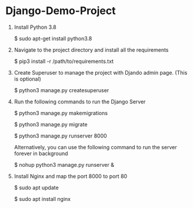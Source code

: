 # Django-Demo-Project

1. Install Python 3.8

    $ sudo apt-get install python3.8
    
2. Navigate to the project directory and install all the requirements

    $ pip3 install -r /path/to/requirements.txt

3. Create Superuser to manage the project with Djando admin page. (This is optional)

    $ python3 manage.py createsuperuser

4. Run the following commands to run the Django Server
    
    $ python3 manage.py makemigrations
    
    $ python3 manage.py migrate
    
    $ python3 manage.py runserver 8000
    
    Alternatively, you can use the following command to run the server forever in background
    
    $ nohup python3 manage.py runserver &

5. Install Nginx and map the port 8000 to port 80
    
    $ sudo apt update

    $ sudo apt install nginx
